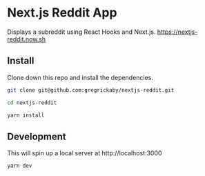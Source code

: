 # Next.js Reddit App

Displays a subreddit using React Hooks and Next.js. https://nextjs-reddit.now.sh

## Install

Clone down this repo and install the dependencies.

```bash
git clone git@github.com:gregrickaby/nextjs-reddit.git
```

```bash
cd nextjs-reddit
```

```bash
yarn install
```

## Development

This will spin up a local server at http://localhost:3000

```bash
yarn dev
```
